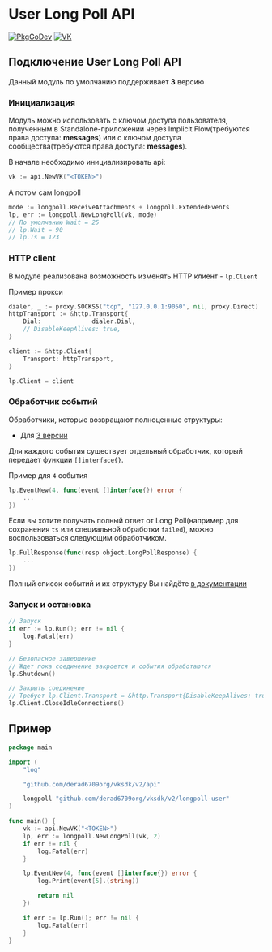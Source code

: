 # User Long Poll API

[![PkgGoDev](https://pkg.go.dev/badge/github.com/derad6709org/vksdk/v2/longpoll-user)](https://pkg.go.dev/github.com/derad6709org/vksdk/v2/longpoll-user)
[![VK](https://img.shields.io/badge/developers-%234a76a8.svg?logo=VK&logoColor=white)](https://vk.com/dev/using_longpoll)

## Подключение User Long Poll API

Данный модуль по умолчанию поддерживает **3** версию

### Инициализация

Модуль можно использовать с ключом доступа пользователя, полученным в
Standalone-приложении через Implicit Flow(требуются права доступа: **messages**)
или с ключом доступа сообщества(требуются права доступа: **messages**).

В начале необходимо инициализировать api:

```go
vk := api.NewVK("<TOKEN>")
```

А потом сам longpoll

```go
mode := longpoll.ReceiveAttachments + longpoll.ExtendedEvents
lp, err := longpoll.NewLongPoll(vk, mode)
// По умолчанию Wait = 25
// lp.Wait = 90
// lp.Ts = 123
```

### HTTP client

В модуле реализована возможность изменять HTTP клиент - `lp.Client`

Пример прокси

```go
dialer, _ := proxy.SOCKS5("tcp", "127.0.0.1:9050", nil, proxy.Direct)
httpTransport := &http.Transport{
	Dial:              dialer.Dial,
	// DisableKeepAlives: true,
}

client := &http.Client{
	Transport: httpTransport,
}

lp.Client = client
```

### Обработчик событий

Обработчики, которые возвращают полноценные структуры:

- Для [3 версии](https://github.com/derad6709org/vksdk/tree/master/longpoll-user/v3)

Для каждого события существует отдельный обработчик, который передает функции `[]interface{}`.

Пример для `4` события

```go
lp.EventNew(4, func(event []interface{}) error {
	...
})
```

Если вы хотите получать полный ответ от Long Poll(например для сохранения `ts`
или специальной обработки `failed`), можно воспользоваться следующим обработчиком.

```go
lp.FullResponse(func(resp object.LongPollResponse) {
	...
})
```

Полный список событий и их структуру Вы найдёте [в документации](https://vk.com/dev/using_longpoll?f=3.%2B%D0%A1%D1%82%D1%80%D1%83%D0%BA%D1%82%D1%83%D1%80%D0%B0%2B%D1%81%D0%BE%D0%B1%D1%8B%D1%82%D0%B8%D0%B9)

### Запуск и остановка

```go
// Запуск
if err := lp.Run(); err != nil {
	log.Fatal(err)
}

// Безопасное завершение
// Ждет пока соединение закроется и события обработаются
lp.Shutdown()

// Закрыть соединение
// Требует lp.Client.Transport = &http.Transport{DisableKeepAlives: true}
lp.Client.CloseIdleConnections()
```

## Пример

```go
package main

import (
	"log"

	"github.com/derad6709org/vksdk/v2/api"

	longpoll "github.com/derad6709org/vksdk/v2/longpoll-user"
)

func main() {
	vk := api.NewVK("<TOKEN>")
	lp, err := longpoll.NewLongPoll(vk, 2)
	if err != nil {
		log.Fatal(err)
	}

	lp.EventNew(4, func(event []interface{}) error {
		log.Print(event[5].(string))

		return nil
	})

	if err := lp.Run(); err != nil {
		log.Fatal(err)
	}
}

```
